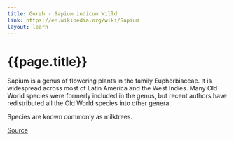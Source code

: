 ```yaml
---
title: Gurah - Sapium indicum Willd
link: https://en.wikipedia.org/wiki/Sapium
layout: learn
---
```

# {{page.title}}

Sapium is a genus of flowering plants in the family Euphorbiaceae. It is widespread across most of Latin America and the West Indies. Many Old World species were formerly included in the genus, but recent authors have redistributed all the Old World species into other genera.

Species are known commonly as milktrees.

[Source](page.link)
